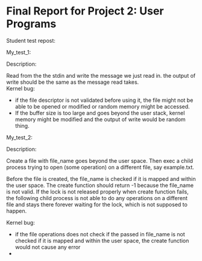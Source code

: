 Final Report for Project 2: User Programs
=========================================

Student test repost:

My_test_1:

Description:

  Read from the the stdin and write the message we just read in. the output of write should be the same as the message read takes.         
Kernel bug: 
  - if the file descriptor is not validated before using it, the file might not be able to be opened or modified or random memory might be accessed.
  - If the buffer size is too large and goes beyond the user stack, kernel memory might be modified and the output of write would be random thing.
 
My_test_2: 

Description:

  Create a file with file_name goes beyond the user space. Then exec a child process trying to open (some operation) on a different file, say example.txt. 
  
  Before the file is created, the file_name is checked if it is mapped and within the user space. The create function should return -1 because the file_name is not valid. If the lock is not released properly when create function fails, the following child process is not able to do any operations on a different file and stays there forever waiting for the lock, which is not supposed to happen. 

Kernel bug:
  - if the file operations does not check if the passed in file_name is not checked if it is mapped and within the user space, the create function would not cause any error
  -  

